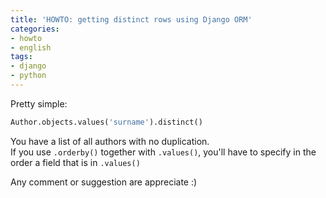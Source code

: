 ```yaml
---
title: 'HOWTO: getting distinct rows using Django ORM'
categories:
- howto
- english
tags:
- django
- python
---
```

Pretty simple:

```python
Author.objects.values('surname').distinct()
```

You have a list of all authors with no duplication.  
If you use `.orderby()` together with `.values()`, you'll have to specify in
the order a field that is in `.values()`

Any comment or suggestion are appreciate :)
